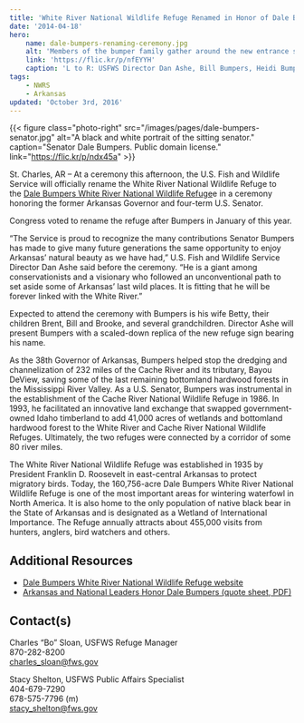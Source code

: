 ```yaml
---
title: 'White River National Wildlife Refuge Renamed in Honor of Dale Bumpers'
date: '2014-04-18'
hero:
    name: dale-bumpers-renaming-ceremony.jpg
    alt: 'Members of the bumper family gather around the new entrance sign to the Refuge.'
    link: 'https://flic.kr/p/nfEYYH'
    caption: 'L to R: USFWS Director Dan Ashe, Bill Bumpers, Heidi Bumpers, Brent Bumpers, and Senator Pryor at the Dale Bumpers White River National Wildlife Refuge renaming event, April 18, 2014. Credit: John Stark, USFWS.'
tags:
    - NWRS
    - Arkansas
updated: 'October 3rd, 2016'
---
```


{{< figure class="photo-right" src="/images/pages/dale-bumpers-senator.jpg" alt="A black and white portrait of the sitting senator." caption="Senator Dale Bumpers.  Public domain license." link="https://flic.kr/p/ndx45a" >}}

St. Charles, AR – At a ceremony this afternoon, the U.S. Fish and Wildlife Service will officially rename the White River National Wildlife Refuge to the [Dale Bumpers White River National Wildlife Refuge](http://www.fws.gov/refuge/white_river/)e in a ceremony honoring the former Arkansas Governor and four-term U.S. Senator.

Congress voted to rename the refuge after Bumpers in January of this year.

“The Service is proud to recognize the many contributions Senator Bumpers has made to give many future generations the same opportunity to enjoy Arkansas’ natural beauty as we have had,” U.S. Fish and Wildlife Service Director Dan Ashe said before the ceremony. “He is a giant among conservationists and a visionary who followed an unconventional path to set aside some of Arkansas’ last wild places. It is fitting that he will be forever linked with the White River.”

Expected to attend the ceremony with Bumpers is his wife Betty, their children Brent, Bill and Brooke, and several grandchildren. Director Ashe will present Bumpers with a scaled-down replica of the new refuge sign bearing his name.

As the 38th Governor of Arkansas, Bumpers helped stop the dredging and channelization of 232 miles of the Cache River and its tributary, Bayou DeView, saving some of the last remaining bottomland hardwood forests in the Mississippi River Valley. As a U.S. Senator, Bumpers was instrumental in the establishment of the Cache River National Wildlife Refuge in 1986\. In 1993, he facilitated an innovative land exchange that swapped government-owned Idaho timberland to add 41,000 acres of wetlands and bottomland hardwood forest to the White River and Cache River National Wildlife Refuges. Ultimately, the two refuges were connected by a corridor of some 80 river miles.

The White River National Wildlife Refuge was established in 1935 by President Franklin D. Roosevelt in east-central Arkansas to protect migratory birds. Today, the 160,756-acre Dale Bumpers White River National Wildlife Refuge is one of the most important areas for wintering waterfowl in North America. It is also home to the only population of native black bear in the State of Arkansas and is designated as a Wetland of International Importance. The Refuge annually attracts about 455,000 visits from hunters, anglers, bird watchers and others.

## Additional Resources

 - [Dale Bumpers White River National Wildlife Refuge website](http://www.fws.gov/refuge/white_river/)
 - [Arkansas and National Leaders Honor Dale Bumpers (quote sheet, PDF)](http://www.fws.gov/southeast/news/2014/Quotes_About_Dale_Bumpers.pdf)

## Contact(s)

Charles “Bo” Sloan, USFWS Refuge Manager  
870-282-8200  
[charles_sloan@fws.gov](https://mail.google.com/mail/?view=cm&fs=1&tf=1&to=charles_sloan@fws.gov)

Stacy Shelton, USFWS Public Affairs Specialist  
404-679-7290  
678-575-7796 (m)  
[stacy_shelton@fws.gov](https://mail.google.com/mail/?view=cm&fs=1&tf=1&to=stacy_shelton@fws.gov)
